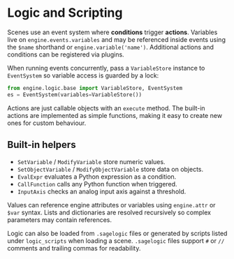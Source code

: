 # Logic and Scripting

Scenes use an event system where **conditions** trigger **actions**.  Variables
live on ``engine.events.variables`` and may be referenced inside events using the
``$name`` shorthand or ``engine.variable('name')``.  Additional actions and
conditions can be registered via plugins.

When running events concurrently, pass a ``VariableStore`` instance to
``EventSystem`` so variable access is guarded by a lock:

```python
from engine.logic.base import VariableStore, EventSystem
es = EventSystem(variables=VariableStore())
```

Actions are just callable objects with an ``execute`` method.  The built-in
actions are implemented as simple functions, making it easy to create new ones
for custom behaviour.

## Built-in helpers

* ``SetVariable`` / ``ModifyVariable`` store numeric values.
* ``SetObjectVariable`` / ``ModifyObjectVariable`` store data on objects.
* ``EvalExpr`` evaluates a Python expression as a condition.
* ``CallFunction`` calls any Python function when triggered.
* ``InputAxis`` checks an analog input axis against a threshold.

Values can reference engine attributes or variables using ``engine.attr`` or
``$var`` syntax.  Lists and dictionaries are resolved recursively so complex
parameters may contain references.

Logic can also be loaded from ``.sagelogic`` files or generated by scripts listed
under ``logic_scripts`` when loading a scene. ``.sagelogic`` files support ``#``
or ``//`` comments and trailing commas for readability.
